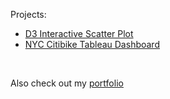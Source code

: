 Projects:
* [D3 Interactive Scatter Plot](https://gthesing.github.io/projects/D3interactive/)
* [NYC Citibike Tableau Dashboard](https://gthesing.github.io/projects/citibike/)

<br>

Also check out my [portfolio](https://gthesing.github.io/portfolio/)
